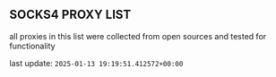 ## SOCKS4 PROXY LIST

all proxies in this list were collected from open sources and tested for functionality

last update: `2025-01-13 19:19:51.412572+00:00`